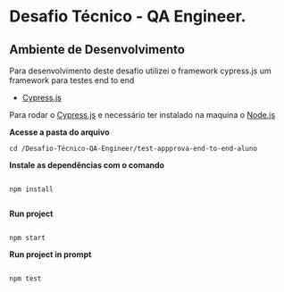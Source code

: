 # Desafio Técnico - QA Engineer.

## Ambiente de Desenvolvimento

Para desenvolvimento deste desafio
utilizei o framework cypress.js um framework para testes end to end

-   [Cypress.js](https://www.cypress.io/)

Para rodar o [Cypress.js](https://www.cypress.io/) e necessário ter instalado na maquina o [Node.js](https://nodejs.org/en/)

**Acesse a pasta do arquivo**

```
cd /Desafio-Técnico-QA-Engineer/test-appprova-end-to-end-aluno

```

**Instale as dependências com o comando**

```

npm install


```

**Run project**

```

npm start

```

**Run project in prompt**

```

npm test

```

